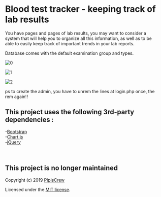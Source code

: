 # Blood test tracker - keeping track of lab results

You have pages and pages of lab results, you may want to consider a system that will help you to organize all this information, as well as to be able to easily keep track of important trends in your lab reports.

Database comes with the default examination group and types.

![0](https://user-images.githubusercontent.com/3852762/68549784-f294dd80-03f3-11ea-93be-5a685bdebaf8.png)

![1](https://user-images.githubusercontent.com/3852762/68549790-f9bbeb80-03f3-11ea-9ad5-7e14679cca03.png)

![2](https://user-images.githubusercontent.com/3852762/68549793-00e2f980-03f4-11ea-8482-5181bdc3c297.png)


ps to create the admin, you have to unrem the lines at login.php once, the rem again!!


## This project uses the following 3rd-party dependencies :<br>
-[Bootstrap](http://getbootstrap.com)<br>
-[Chart.js](https://www.chartjs.org/samples/latest/charts/line/basic.html)<br>
-[jQuery](https://jquery.com)<br>
<br><br>
## This project is no longer maintained
Copyright (c) 2019 [PipisCrew](http://pipiscrew.com)

Licensed under the [MIT license](http://www.opensource.org/licenses/mit-license.php).
